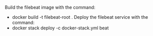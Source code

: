 Build the filebeat image with the command:
- docker build -t filebeat-root .
Deploy the filebeat service with the command:
- docker stack deploy -c docker-stack.yml beat
